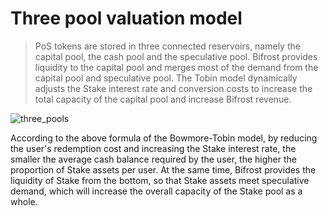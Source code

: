 # Three pool valuation model

> PoS tokens are stored in three connected reservoirs, namely the capital pool, the cash pool and the speculative pool. Bifrost provides liquidity to the capital pool and merges most of the demand from the capital pool and speculative pool. The Tobin model dynamically adjusts the Stake interest rate and conversion costs to increase the total capacity of the capital pool and increase Bifrost revenue.

<img :src="$withBase('/en/three_pools.png')" alt="three_pools" />

According to the above formula of the Bowmore-Tobin model, by reducing the user's redemption cost and increasing the Stake interest rate, the smaller the average cash balance required by the user, the higher the proportion of Stake assets per user. At the same time, Bifrost provides the liquidity of Stake from the bottom, so that Stake assets meet speculative demand, which will increase the overall capacity of the Stake pool as a whole.